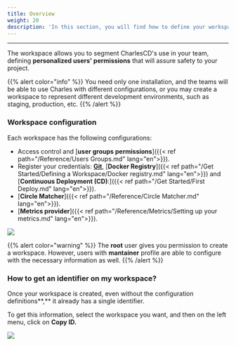 ```yaml
---
title: Overview
weight: 20
description: 'In this section, you will find how to define your workspace.'
---
```


---

The workspace allows you to segment CharlesCD's use in your team, defining **personalized users' permissions** that will assure safety to your project.

{{% alert color="info" %}}
You need only one installation, and the teams will be able to use Charles with different configurations, or you may create a workspace to represent different development environments, such as staging, production, etc.
{{% /alert %}}

### **Workspace configuration**

Each workspace has the following configurations:

* Access control and [**user groups permissions**]({{< ref path="/Reference/Users Groups.md" lang="en">}}).
* Register your credentials: [**Git**](https://github.com/), [**Docker Registry**]({{< ref path="/Get Started/Defining a Workspace/Docker registry.md" lang="en">}}) and 
  [**Continuous Deployment \(CD\)**:]({{< ref path="/Get Started/First Deploy.md" lang="en">}}).
* [**Circle Matcher**]({{< ref path="/Reference/Circle Matcher.md" lang="en">}}).
* [**Metrics provider**]({{< ref path="/Reference/Metrics/Setting up your metrics.md" lang="en">}}). 

![](/shared/defining-workspace%20%281%29.png)

{{% alert color="warning" %}}
The **root** user gives you permission to create a workspace. However, users with **mantainer** profile are able to configure with the necessary information as well.
{{% /alert %}}

### **How to get an identifier on my workspace?** 

Once your workspace is created, even without the configuration definitions**,** it already has a single identifier. 

To get this information, select the workspace you want, and then on the left menu, click on **Copy ID.**

![](/shared/workspace_copyid%20%282%29.gif)